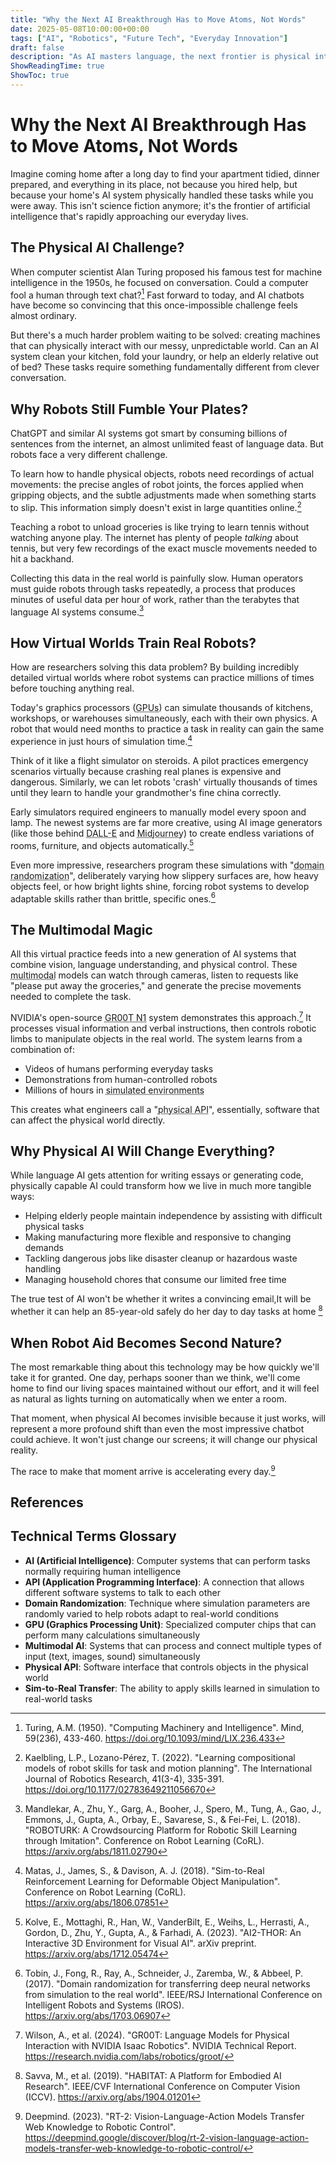 ```yaml
---
title: "Why the Next AI Breakthrough Has to Move Atoms, Not Words"
date: 2025-05-08T10:00:00+00:00
tags: ["AI", "Robotics", "Future Tech", "Everyday Innovation"]
draft: false
description: "As AI masters language, the next frontier is physical intelligence - systems that can actually help in your home and daily life."
ShowReadingTime: true
ShowToc: true
---
```


# Why the Next AI Breakthrough Has to Move Atoms, Not Words

Imagine coming home after a long day to find your apartment tidied, dinner prepared, and everything in its place, not because you hired help, but because your home's AI system physically handled these tasks while you were away. This isn't science fiction anymore; it's the frontier of artificial intelligence that's rapidly approaching our everyday lives.

## The Physical AI Challenge?

When computer scientist Alan Turing proposed his famous test for machine intelligence in the 1950s, he focused on conversation. Could a computer fool a human through text chat?[^1] Fast forward to today, and AI chatbots have become so convincing that this once-impossible challenge feels almost ordinary.

But there's a much harder problem waiting to be solved: creating machines that can physically interact with our messy, unpredictable world. Can an AI system clean your kitchen, fold your laundry, or help an elderly relative out of bed? These tasks require something fundamentally different from clever conversation.

## Why Robots Still Fumble Your Plates?

ChatGPT and similar AI systems got smart by consuming billions of sentences from the internet, an almost unlimited feast of language data. But robots face a very different challenge.

To learn how to handle physical objects, robots need recordings of actual movements: the precise angles of robot joints, the forces applied when gripping objects, and the subtle adjustments made when something starts to slip. This information simply doesn't exist in large quantities online.[^2]

Teaching a robot to unload groceries is like trying to learn tennis without watching anyone play. The internet has plenty of people *talking* about tennis, but very few recordings of the exact muscle movements needed to hit a backhand.

Collecting this data in the real world is painfully slow. Human operators must guide robots through tasks repeatedly, a process that produces minutes of useful data per hour of work, rather than the terabytes that language AI systems consume.[^3]

## How Virtual Worlds Train Real Robots?

How are researchers solving this data problem? By building incredibly detailed virtual worlds where robot systems can practice millions of times before touching anything real.

Today's graphics processors (<abbr title="Graphics Processing Units: specialized computer chips that can perform many calculations simultaneously, making them ideal for simulating physics and 3D environments">GPUs</abbr>) can simulate thousands of kitchens, workshops, or warehouses simultaneously, each with their own physics. A robot that would need months to practice a task in reality can gain the same experience in just hours of simulation time.[^4]

Think of it like a flight simulator on steroids. A pilot practices emergency scenarios virtually because crashing real planes is expensive and dangerous. Similarly, we can let robots 'crash' virtually thousands of times until they learn to handle your grandmother's fine china correctly.

Early simulators required engineers to manually model every spoon and lamp. The newest systems are far more creative, using AI image generators (like those behind <abbr title="DALL-E: An AI system developed by OpenAI that creates images from text descriptions">DALL-E</abbr> and <abbr title="Midjourney: An AI program that creates images from textual descriptions">Midjourney</abbr>) to create endless variations of rooms, furniture, and objects automatically.[^5]

Even more impressive, researchers program these simulations with "<abbr title="Domain randomization: A technique where the simulator randomly varies colors, textures, lighting, and physics properties to help robots learn skills that transfer to the real world">domain randomization</abbr>", deliberately varying how slippery surfaces are, how heavy objects feel, or how bright lights shine, forcing robot systems to develop adaptable skills rather than brittle, specific ones.[^6]

## The Multimodal Magic

All this virtual practice feeds into a new generation of AI systems that combine vision, language understanding, and physical control. These <abbr title="Multimodal systems: AI models that can process and connect multiple types of data like images, text, and movement simultaneously">multimodal</abbr> models can watch through cameras, listen to requests like "please put away the groceries," and generate the precise movements needed to complete the task.

NVIDIA's open-source <abbr title="GR00T: Generalist Robot Zero-shot Transfer, a system that combines language, vision, and robotic control capabilities">GR00T N1</abbr> system demonstrates this approach.[^7] It processes visual information and verbal instructions, then controls robotic limbs to manipulate objects in the real world. The system learns from a combination of:

- Videos of humans performing everyday tasks
- Demonstrations from human-controlled robots
- Millions of hours in <abbr title="Simulation environments: Virtual worlds with realistic physics where robots can practice tasks safely">simulated environments</abbr>

This creates what engineers call a "<abbr title="Physical API: An interface that lets software control physical objects in the real world">physical API</abbr>", essentially, software that can affect the physical world directly.

## Why Physical AI Will Change Everything?

While language AI gets attention for writing essays or generating code, physically capable AI could transform how we live in much more tangible ways:

- Helping elderly people maintain independence by assisting with difficult physical tasks
- Making manufacturing more flexible and responsive to changing demands
- Tackling dangerous jobs like disaster cleanup or hazardous waste handling
- Managing household chores that consume our limited free time

The true test of AI won't be whether it writes a convincing email,It will be whether it can help an 85-year-old safely do her day to day tasks at home [^8]

## When Robot Aid Becomes Second Nature?

The most remarkable thing about this technology may be how quickly we'll take it for granted. One day, perhaps sooner than we think, we'll come home to find our living spaces maintained without our effort, and it will feel as natural as lights turning on automatically when we enter a room.

That moment, when physical AI becomes invisible because it just works, will represent a more profound shift than even the most impressive chatbot could achieve. It won't just change our screens; it will change our physical reality.

The race to make that moment arrive is accelerating every day.[^9]

## References

[^1]: Turing, A.M. (1950). "Computing Machinery and Intelligence". Mind, 59(236), 433-460. https://doi.org/10.1093/mind/LIX.236.433

[^2]: Kaelbling, L.P., Lozano-Pérez, T. (2022). "Learning compositional models of robot skills for task and motion planning". The International Journal of Robotics Research, 41(3-4), 335-391. https://doi.org/10.1177/02783649211056670

[^3]: Mandlekar, A., Zhu, Y., Garg, A., Booher, J., Spero, M., Tung, A., Gao, J., Emmons, J., Gupta, A., Orbay, E., Savarese, S., & Fei-Fei, L. (2018). "ROBOTURK: A Crowdsourcing Platform for Robotic Skill Learning through Imitation". Conference on Robot Learning (CoRL). https://arxiv.org/abs/1811.02790

[^4]: Matas, J., James, S., & Davison, A. J. (2018). "Sim-to-Real Reinforcement Learning for Deformable Object Manipulation". Conference on Robot Learning (CoRL). https://arxiv.org/abs/1806.07851

[^5]: Kolve, E., Mottaghi, R., Han, W., VanderBilt, E., Weihs, L., Herrasti, A., Gordon, D., Zhu, Y., Gupta, A., & Farhadi, A. (2023). "AI2-THOR: An Interactive 3D Environment for Visual AI". arXiv preprint. https://arxiv.org/abs/1712.05474

[^6]: Tobin, J., Fong, R., Ray, A., Schneider, J., Zaremba, W., & Abbeel, P. (2017). "Domain randomization for transferring deep neural networks from simulation to the real world". IEEE/RSJ International Conference on Intelligent Robots and Systems (IROS). https://arxiv.org/abs/1703.06907

[^7]: Wilson, A., et al. (2024). "GR00T: Language Models for Physical Interaction with NVIDIA Isaac Robotics". NVIDIA Technical Report. https://research.nvidia.com/labs/robotics/groot/

[^8]: Savva, M., et al. (2019). "HABITAT: A Platform for Embodied AI Research". IEEE/CVF International Conference on Computer Vision (ICCV). https://arxiv.org/abs/1904.01201

[^9]: Deepmind. (2023). "RT-2: Vision-Language-Action Models Transfer Web Knowledge to Robotic Control". https://deepmind.google/discover/blog/rt-2-vision-language-action-models-transfer-web-knowledge-to-robotic-control/

## Technical Terms Glossary

- **AI (Artificial Intelligence)**: Computer systems that can perform tasks normally requiring human intelligence
- **API (Application Programming Interface)**: A connection that allows different software systems to talk to each other
- **Domain Randomization**: Technique where simulation parameters are randomly varied to help robots adapt to real-world conditions
- **GPU (Graphics Processing Unit)**: Specialized computer chips that can perform many calculations simultaneously
- **Multimodal AI**: Systems that can process and connect multiple types of input (text, images, sound) simultaneously
- **Physical API**: Software interface that controls objects in the physical world
- **Sim-to-Real Transfer**: The ability to apply skills learned in simulation to real-world tasks
